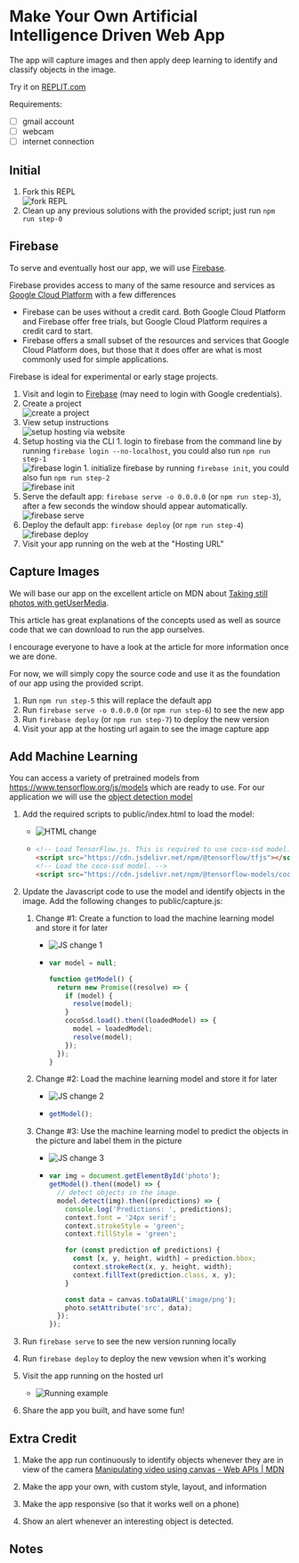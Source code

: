 # Make Your Own Artificial Intelligence Driven Web App

The app will capture images and then apply deep learning to identify and classify objects in the image.

Try it on [REPLIT.com](https://replit.com/@apatterson189/AI-Camera)

Requirements:

- [ ] gmail account
- [ ] webcam
- [ ] internet connection

## Initial

1. Fork this REPL <br>![fork REPL](./doc/fork.gif 'Fork REPL')
1. Clean up any previous solutions with the provided script; just run `npm run step-0`

## Firebase

To serve and eventually host our app, we will use [Firebase](https://firebase.google.com/).

Firebase provides access to many of the same resource and services as [Google Cloud Platform](https://cloud.google.com/) with a few differences

- Firebase can be uses without a credit card. Both Google Cloud Platform and Firebase offer free trials, but Google Cloud Platform requires a credit card to start.
- Firebase offers a small subset of the resources and services that Google Cloud Platform does, but those that it does offer are what is most commonly used for simple applications.

Firebase is ideal for experimental or early stage projects.

1. Visit and login to [Firebase](https://firebase.google.com/) (may need to login with Google credentials).
1. Create a project
   <br>![create a project](./doc/fb_intro.gif 'Create a project')
1. View setup instructions
   <br>![setup hosting via website](./doc/setup_hosting.gif 'Setup hosting via website')
1. Setup hosting via the CLI 1. login to firebase from the command line by running `firebase login --no-localhost`, you could also run `npm run step-1`
   <br>![firebase login](./doc/login.gif 'firebase login') 1. initialize firebase by running `firebase init`, you could also fun `npm run step-2`
   <br>![firebase init](./doc/init.gif 'firebase init')
1. Serve the default app: `firebase serve -o 0.0.0.0` (or `npm run step-3`), after a few seconds the window should appear automatically.
   <br>![firebase serve](./doc/serve.gif 'firebase serve')
1. Deploy the default app: `firebase deploy` (or `npm run step-4`)
   <br>![firebase deploy](./doc/deploy.gif 'firebase deploy')
1. Visit your app running on the web at the "Hosting URL"

## Capture Images

We will base our app on the excellent article on MDN about [Taking still photos with getUserMedia](https://developer.mozilla.org/en-US/docs/Web/API/Media_Capture_and_Streams_API/Taking_still_photos#).

This article has great explanations of the concepts used as well as source code that we can download to run the app ourselves.

I encourage everyone to have a look at the article for more information once we are done.

For now, we will simply copy the source code and use it as the foundation of our app using the provided script.

1. Run `npm run step-5` this will replace the default app
1. Run `firebase serve -o 0.0.0.0` (or `npm run step-6`) to see the new app
1. Run `firebase deploy` (or `npm run step-7`) to deploy the new version
1. Visit your app at the hosting url again to see the image capture app

## Add Machine Learning

You can access a variety of pretrained models from https://www.tensorflow.org/js/models which are ready to use. For our application we will use the [object detection model](https://github.com/tensorflow/tfjs-models/tree/master/coco-ssd)

1. Add the required scripts to public/index.html to load the model:

   - ![HTML change](./doc/index_change.png 'HTML change')
   - ```html
     <!-- Load TensorFlow.js. This is required to use coco-ssd model. -->
     <script src="https://cdn.jsdelivr.net/npm/@tensorflow/tfjs"></script>
     <!-- Load the coco-ssd model. -->
     <script src="https://cdn.jsdelivr.net/npm/@tensorflow-models/coco-ssd"></script>
     ```

1. Update the Javascript code to use the model and identify objects in the image. Add the following changes to public/capture.js:

   1. Change #1: Create a function to load the machine learning model and store it for later

      - ![JS change 1](./doc/js_change_1.png 'JS change #1')
      - ```javascript
        var model = null;

        function getModel() {
          return new Promise((resolve) => {
            if (model) {
              resolve(model);
            }
            cocoSsd.load().then((loadedModel) => {
              model = loadedModel;
              resolve(model);
            });
          });
        }
        ```

   2. Change #2: Load the machine learning model and store it for later
      - ![JS change 2](./doc/js_change_2.png 'JS change #2')
      - ```javascript
        getModel();
        ```
   3. Change #3: Use the machine learning model to predict the objects in the picture and label them in the picture

      - ![JS change 3](./doc/js_change_3.png 'JS change #3')
      - ```javascript
        var img = document.getElementById('photo');
        getModel().then((model) => {
          // detect objects in the image.
          model.detect(img).then((predictions) => {
            console.log('Predictions: ', predictions);
            context.font = '24px serif';
            context.strokeStyle = 'green';
            context.fillStyle = 'green';

            for (const prediction of predictions) {
              const [x, y, height, width] = prediction.bbox;
              context.strokeRect(x, y, height, width);
              context.fillText(prediction.class, x, y);
            }

            const data = canvas.toDataURL('image/png');
            photo.setAttribute('src', data);
          });
        });
        ```

1. Run `firebase serve` to see the new version running locally
1. Run `firebase deploy` to deploy the new vewsion when it's working
1. Visit the app running on the hosted url
   - ![Running example](./doc/app_example.png 'Running example')
1. Share the app you built, and have some fun!

## Extra Credit

1. Make the app run continuously to identify objects whenever they are in view of the camera [Manipulating video using canvas - Web APIs | MDN](https://developer.mozilla.org/en-US/docs/Web/API/Canvas_API/Manipulating_video_using_canvas)

1. Make the app your own, with custom style, layout, and information
1. Make the app responsive (so that it works well on a phone)
1. Show an alert whenever an interesting object is detected.

## Notes
